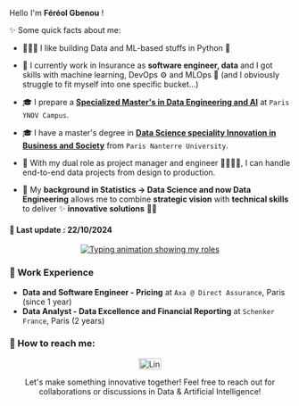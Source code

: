 Hello I'm **Féréol Gbenou** !

✨ Some quick facts about me:

- 👨🏼‍💻 I like building Data and ML-based stuffs in Python 🐍
- 🚀 I currently work in Insurance as **software engineer, data** and I got skills with machine learning, DevOps ⚙ and MLOps 🤖 (and I obviously struggle to fit myself into one specific bucket...)
- 🎓 I prepare a **[Specialized Master's in Data Engineering and AI](https://www.ynov.com/formations/informatique/mastere-data-engineer)** at `Paris YNOV Campus`.
- 🎓 I have a master's degree in **[Data Science speciality Innovation in Business and Society](https://cmid3s.parisnanterre.fr/formation/master/)** from `Paris Nanterre University`.
  
- 💼 With my dual role as project manager and engineer 👷‍♂️👨‍💻, I can handle end-to-end data projects from design to production.
- 📌 My **background in Statistics -> Data Science and now Data Engineering** allows me to combine **strategic vision** with **technical skills** to deliver ✨ **innovative solutions** 🤹‍♂️ 

#### 🔄 Last update : 22/10/2024

<p align="center">
  <a href="https://github.com/DenverCoder1/readme-typing-svg">
    <img src="https://readme-typing-svg.herokuapp.com?lines=Data+Analysis+📊;Machine+Learning+Engineering+🤖;Data+Engineering+⚙️&center=true&width=900&height=50" alt="Typing animation showing my roles">
  </a>
</p>

### 💼 Work Experience
- **Data and Software Engineer - Pricing** at `Axa @ Direct Assurance`, Paris (since 1 year)
- **Data Analyst - Data Excellence and Financial Reporting** at `Schenker France`, Paris (2 years)

<!--
### 🏅 Certifications
- [![Machine Learning in Production](https://img.shields.io/badge/Coursera-MLOps-blue)](https://coursera.org/verify/9PJW3LW2JALC)
- (TBD..)

### 💻 Technical skills
- Languages : Python and SQL (7yrs) - R (4yrs) - DAX (2yrs) - Scala - Cypher
- Frameworks : FastAPI - Streamlit - Spark/Hadoop - MLFlow - Kedro -
- Ops : Docker - K8s - Minikube - Redhat Openshift - Github Actions - Azure (ACR, AKS, WebApp, ACI, AppInsights)
- Dataviz and processing tools : Excel -> ERP SAP -> PDI - Power BI -> Databricks - Azure Data Factory - Grafana - ELK
- Data storage servers : Postgres - MySQL - Neo4j - MongoDB - 

### 💼 Work Experience
- **Data and Software Engineer - Pricing** at `Axa @ Direct Assurance`, Paris (since 1 year)
- **Financial Data Analyst** at `Schenker France`, Paris (2 years)

### 🌟 Top `5` Repositories description

#### 1. `NightON` - Let's party !
- A AirBnB-like platform for students in search of a place to organize parties.
- I designed and created the backend server `NightON-API` to expose a database and the mailing module.   

#### 2. `Insurance-churn` - in a Kedro-like env
 - I set up a Data and MLOps repository around the subject of churn prediction : from data files to model serving.   
   
#### 3. `NBA - Who's is the goat ?`
 - I try to find out (with stats) the truth about LeBron vs Jordan greatness debate.. and guess what ?
 - More seriously, I've designed an architecture to fetch, store and process data from the NBA official API
 - Work is exposed with streamlit app here..(link)
   
#### 4. `Datalake Jeux videos`  
  - We fetched data from twitter about video games sales and pushed it to an Elastic search server and Kibana dashbord..
      
#### 5. `Lyrics generator`   
  - Before GPTs, we used to use graph traversal algorithms
-->
### 🤙 How to reach me:
<p align="center">
  <a href="https://www.linkedin.com/in/fereol-gbenou/" target="_blank">
    <img align="center" alt="LinkedIn" height="20" src="https://raw.githubusercontent.com/rahuldkjain/github-profile-readme-generator/master/src/images/icons/Social/linked-in-alt.svg" width="40"/>
  </a>
</p>

<p align="center">
  Let's make something innovative together! Feel free to reach out for collaborations or discussions in Data & Artificial Intelligence!
</p>
